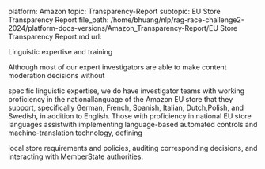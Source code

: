 platform: Amazon
topic: Transparency-Report
subtopic: EU Store Transparency Report
file_path: /home/bhuang/nlp/rag-race-challenge2-2024/platform-docs-versions/Amazon_Transparency-Report/EU Store Transparency Report.md
url: <EMPTY>

Linguistic expertise and training

Although most of our expert investigators are able to make content moderation decisions without

specific linguistic expertise, we do have investigator teams with working proficiency in the nationallanguage of the Amazon EU store that they support, specifically German, French, Spanish, Italian, Dutch,Polish, and Swedish, in addition to English. Those with proficiency in national EU store languages assistwith implementing language-based automated controls and machine-translation technology, defining

local store requirements and policies, auditing corresponding decisions, and interacting with MemberState authorities.